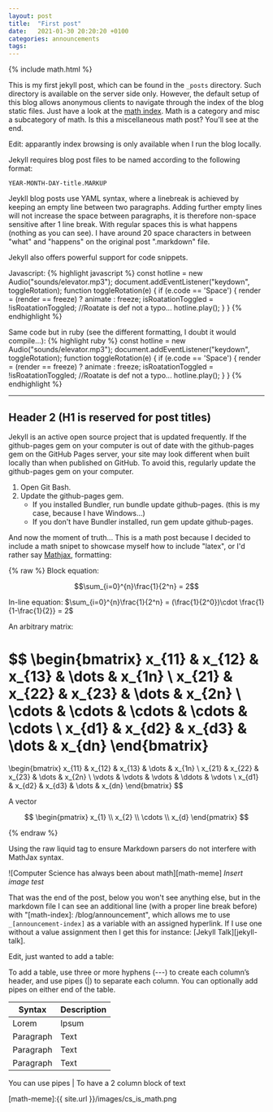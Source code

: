```yaml
---
layout: post
title:  "First post"
date:   2021-01-30 20:20:20 +0100
categories: announcements
tags: 
---
```

{% include math.html %}

This is my first jekyll post, which can be found in the `_posts` directory. Such directory is available on the server side only. However, the default setup of this blog allows anonymous clients to navigate through the index of the blog static files. Just have a look at the [math index][math-index]. Math is a category and misc a subcategory of math. Is this a miscellaneous math post? You'll see at the end.

Edit: apparantly index browsing is only available when I run the blog locally.

<!--more-->

Jekyll requires blog post files to be named according to the following format:

`YEAR-MONTH-DAY-title.MARKUP`

Jeykll blog posts use YAML syntax, where a linebreak is achieved by keeping an empty line between two paragraphs. Adding further empty lines will not increase the space between paragraphs, it is therefore non-space sensitive after 1 line break. With regular spaces this is what                       happens (nothing as you can see). I have around 20 space characters in between "what" and "happens" on the original post ".markdown" file.

Jekyll also offers powerful support for code snippets.

Javascript:
{% highlight javascript %}
const hotline = new Audio("sounds/elevator.mp3");
document.addEventListener("keydown", toggleRotation);
function toggleRotation(e) {
  if (e.code == 'Space') {
    render = (render == freeze) ? animate : freeze;
    isRoatationToggled = !isRoatationToggled; //Roatate is def not a typo...
    hotline.play();
  }
}
{% endhighlight %}

Same code but in ruby (see the different formatting, I doubt it would compile...):
{% highlight ruby %}
const hotline = new Audio("sounds/elevator.mp3");
document.addEventListener("keydown", toggleRotation);
function toggleRotation(e) {
  if (e.code == 'Space') {
    render = (render == freeze) ? animate : freeze;
    isRoatationToggled = !isRoatationToggled; //Roatate is def not a typo...
    hotline.play();
  }
}
{% endhighlight %}

----

## Header 2 (H1 is reserved for post titles)

Jekyll is an active open source project that is updated frequently. If the github-pages gem on your computer is out of date with the github-pages gem on the GitHub Pages server, your site may look different when built locally than when published on GitHub. To avoid this, regularly update the github-pages gem on your computer.

1. Open Git Bash.
2. Update the github-pages gem.
    * If you installed Bundler, run bundle update github-pages. (this is my case, because I have Windows...)
    * If you don't have Bundler installed, run gem update github-pages.

And now the moment of truth... This is a math post because I decided to include a math snipet to showcase myself how to include "latex", or I'd rather say [Mathjax](https://math.stackexchange.com/editing-help), formatting:

 {% raw %}
 Block equation:

$$\sum_{i=0}^{n}\frac{1}{2^n} = 2$$

In-line equation: $\sum_{i=0}^{n}\frac{1}{2^n} = (\frac{1}{2^0})\cdot \frac{1}{1-\frac{1}{2}} = 2$

An arbitrary matrix:

$$
\begin{bmatrix}
    x_{11}       & x_{12} & x_{13} & \dots & x_{1n} \\
    x_{21}       & x_{22} & x_{23} & \dots & x_{2n} \\
    \cdots & \cdots & \cdots & \cdots & \cdots \\
    x_{d1}       & x_{d2} & x_{d3} & \dots & x_{dn}
\end{bmatrix}
=
\begin{bmatrix}
    x_{11} & x_{12} & x_{13} & \dots  & x_{1n} \\
    x_{21} & x_{22} & x_{23} & \dots  & x_{2n} \\
    \vdots & \vdots & \vdots & \ddots & \vdots \\
    x_{d1} & x_{d2} & x_{d3} & \dots  & x_{dn}
\end{bmatrix}
$$

A vector

$$
\begin{pmatrix}
    x_{1} \\
    x_{2}  \\
    \cdots  \\
    x_{d} 
\end{pmatrix}
$$


 {% endraw %}

 Using the raw liquid tag to ensure Markdown parsers do not interfere with MathJax syntax.

 ![Computer Science has always been about math][math-meme]
 *Insert image test*

That was the end of the post, below you won't see anything else, but in the markdown file I can see an additional line (with a proper line break before) with "\[math-index\]: /blog/announcement", which allows me to use `_[announcement-index]` as a variable with an assigned hyperlink. If I use one without a value assignment then I get this for instance: [Jekyll Talk][jekyll-talk].

Edit, just wanted to add a table:

To add a table, use three or more hyphens (---) to create each column’s header, and use pipes (\|) to separate each column. You can optionally add pipes on either end of the table.

| Syntax      | Description |
| ----------- | ----------- |
| Lorem       | Ipsum       |
| Paragraph   | Text        |
| Paragraph   | Text        |
| Paragraph   | Text        |

You can use pipes | To have a 2 column block of text

[math-index]: /math
[math-meme]:{{ site.url }}/images/cs_is_math.png